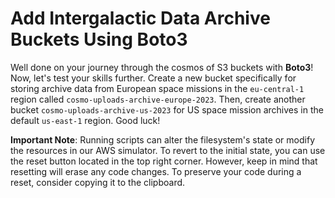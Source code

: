 # Add Intergalactic Data Archive Buckets Using Boto3

Well done on your journey through the cosmos of S3 buckets with **Boto3**! Now, let's test your skills further. Create a new bucket specifically for storing archive data from European space missions in the `eu-central-1` region called `cosmo-uploads-archive-europe-2023`. Then, create another bucket `cosmo-uploads-archive-us-2023` for US space mission archives in the default `us-east-1` region. Good luck!

**Important Note**: Running scripts can alter the filesystem's state or modify the resources in our AWS simulator. To revert to the initial state, you can use the reset button located in the top right corner. However, keep in mind that resetting will erase any code changes. To preserve your code during a reset, consider copying it to the clipboard.